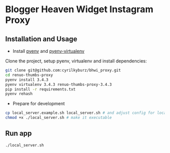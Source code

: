# Blogger Heaven Widget Instagram Proxy

## Installation and Usage

* Install [pyenv](https://github.com/yyuu/pyenv) and [pyenv-virtualenv](https://github.com/yyuu/pyenv-virtualenv)

Clone the project, setup pyenv, virtualenv and install dependencies:

```sh
git clone git@github.com:cyrilkyburz/bhwi_proxy.git
cd renuo-thumbs-proxy
pyenv install 3.4.3
pyenv virtualenv 3.4.3 renuo-thumbs-proxy-3.4.3
pip install -r requirements.txt
pyenv rehash
```

* Prepare for development

```sh
cp local_server.example.sh local_server.sh # and adjust config for local_server.sh
chmod +x ./local_server.sh # make it executable
```


## Run app

```
./local_server.sh
```

